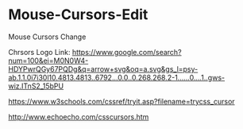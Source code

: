# Mouse-Cursors-Edit
Mouse Cursors Change



Chrsors Logo Link:
https://www.google.com/search?num=100&ei=M0N0W4-HDYPwrQGy67PQDg&q=arrow+svg&oq=a.svg&gs_l=psy-ab.1.1.0i7i30l10.4813.4813..6792...0.0..0.268.268.2-1......0....1..gws-wiz.ITnS2_15bPU

https://www.w3schools.com/cssref/tryit.asp?filename=trycss_cursor

http://www.echoecho.com/csscursors.htm
